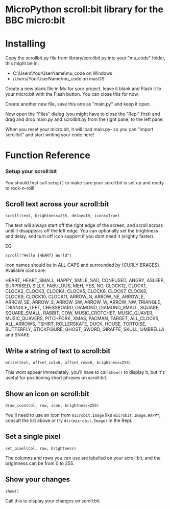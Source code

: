# MicroPython scroll:bit library for the BBC micro:bit

# Installing

Copy the scrollbit.py file from library/scrollbit.py into your "mu_code" folder, this might be in:

* C:\Users\YourUserName\mu_code on Windows
* /Users/YourUserName/mu_code on macOS

Create a new blank file in Mu for your project, leave it blank and Flash it to your micro:bit with the Flash button. You can close this for now.

Create another new file, save this one as "main.py" and keep it open.

Now open the "Files" dialog (you might have to close the "Repl" first) and drag and drop main.py and scrollbit.py from the right pane, to the left pane.

When you reset your micro:bit, it will load main.py- so you can "import scrollbit" and start writing your code here!

# Function Reference

### Setup your scroll:bit

You should first call `setup()` to make sure your scroll:bit is set up and ready to rock-n-roll!

## Scroll text across your scroll:bit

`scroll(text, brightness=255, delay=10, icons=True)`

The text will always start off the right edge of the screen, and scroll across until it disappears off the left edge. You can optionally set the brightness and delay, and turn off icon support if you dont need it (slightly faster).

EG:

`scroll("Hello {HEART} World")`

Icon names should be in ALL CAPS and surrounded by {CURLY BRACES}. Available icons are:

HEART, HEART_SMALL, HAPPY, SMILE, SAD, CONFUSED, ANGRY, ASLEEP, SURPRISED, SILLY, FABULOUS, MEH, YES, NO, CLOCK12, CLOCK1, CLOCK2, CLOCK3, CLOCK4, CLOCK5, CLOCK6, CLOCK7, CLOCK8, CLOCK9, CLOCK10, CLOCK11, ARROW_N, ARROW_NE, ARROW_E, ARROW_SE, ARROW_S, ARROW_SW, ARROW_W, ARROW_NW, TRIANGLE, TRIANGLE_LEFT, CHESSBOARD, DIAMOND, DIAMOND_SMALL, SQUARE, SQUARE_SMALL, RABBIT, COW, MUSIC_CROTCHET, MUSIC_QUAVER, MUSIC_QUAVERS, PITCHFORK, XMAS, PACMAN, TARGET, ALL_CLOCKS, ALL_ARROWS, TSHIRT, ROLLERSKATE, DUCK, HOUSE, TORTOISE, BUTTERFLY, STICKFIGURE, GHOST, SWORD, GIRAFFE, SKULL, UMBRELLA and SNAKE

## Write a string of text to scroll:bit

`write(text, offset_col=0, offset_row=0, brightness=255)`

This wont appear immediately, you'll have to call `show()` to display it, but it's useful for positioning short phrases on scroll:bit.

## Show an icon on scroll:bit

`draw_icon(col, row, icon, brightness=255)`

You'll need to use an icon from `microbit.Image` like `microbit.Image.HAPPY`, consult the list above or try `dir(microbit.Image)` in the Repl.

## Set a single pixel

`set_pixel(col, row, brightness)`

The columns and rows you can use are labelled on your scroll:bit, and the brightness can be from 0 to 255.

## Show your changes

`show()`

Call this to display your changes on scroll:bit.
